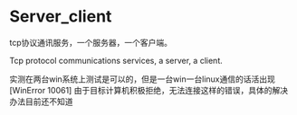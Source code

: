 # Server_client
tcp协议通讯服务，一个服务器，一个客户端。

Tcp protocol communications services, a server, a client.

实测在两台win系统上测试是可以的，但是一台win一台linux通信的话活出现[WinError 10061] 由于目标计算机积极拒绝，无法连接这样的错误，具体的解决办法目前还不知道
